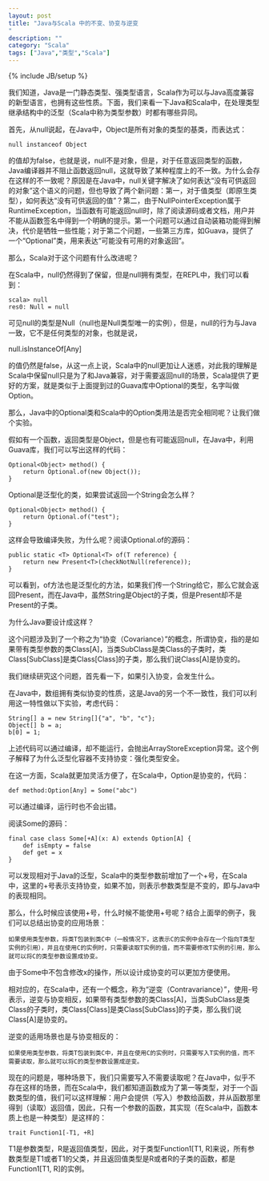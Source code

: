 ```yaml
---
layout: post
title: "Java与Scala 中的不变、协变与逆变
"
description: ""
category: "Scala"
tags: ["Java","类型","Scala"]
---
```

{% include JB/setup %}


我们知道，Java是一门静态类型、强类型语言，Scala作为可以与Java高度兼容的新型语言，也拥有这些性质。下面，我们来看一下Java和Scala中，在处理类型继承结构中的泛型（Scala中称为类型参数）时都有哪些异同。

首先，从null说起，在Java中，Object是所有对象的类型的基类，而表达式：

	null instanceof Object

的值却为false，也就是说，null不是对象，但是，对于任意返回类型的函数，Java编译器并不阻止函数返回null，这就导致了某种程度上的不一致。为什么会存在这样的不一致呢？原因是在Java中，null关键字解决了如何表达“没有可供返回的对象”这个语义的问题，但也导致了两个新问题：第一，对于值类型（即原生类型），如何表达“没有可供返回的值”？第二，由于NullPointerException属于RuntimeException，当函数有可能返回null时，除了阅读源码或者文档，用户并不能从函数签名中得到一个明确的提示。第一个问题可以通过自动装箱功能得到解决，代价是牺牲一些性能；对于第二个问题，一些第三方库，如Guava，提供了一个“Optional”类，用来表达“可能没有可用的对象返回”。

那么，Scala对于这个问题有什么改进呢？

在Scala中，null仍然得到了保留，但是null拥有类型，在REPL中，我们可以看到：

	scala> null
	res0: Null = null

可见null的类型是Null（null也是Null类型唯一的实例），但是，null的行为与Java一致，它不是任何类型的对象，也就是说，

null.isInstanceOf[Any]

的值仍然是false，从这一点上说，Scala中的null更加让人迷惑，对此我的理解是Scala中保留null只是为了和Java兼容，对于需要返回null的场景，Scala提供了更好的方案，就是类似于上面提到过的Guava库中Optional的类型，名字叫做Option。

那么，Java中的Optional类和Scala中的Option类用法是否完全相同呢？让我们做个实验。

假如有一个函数，返回类型是Object，但是也有可能返回null，在Java中，利用Guava库，我们可以写出这样的代码：

	Optional<Object> method() {
		return Optional.of(new Object());
	}
	
Optional是泛型化的类，如果尝试返回一个String会怎么样？

	Optional<Object> method() {
		return Optional.of("test");
	}
	
这样会导致编译失败，为什么呢？阅读Optional.of的源码：

	public static <T> Optional<T> of(T reference) {
		return new Present<T>(checkNotNull(reference));
	}

可以看到，of方法也是泛型化的方法，如果我们传一个String给它，那么它就会返回Present<String>，而在Java中，虽然String是Object的子类，但是Present<String>却不是Present<Object>的子类。

为什么Java要设计成这样？

这个问题涉及到了一个称之为“协变（Covariance）”的概念，所谓协变，指的是如果带有类型参数的类Class[A]，当类SubClass是类Class的子类时，类Class[SubClass]是类Class[Class]的子类，那么我们说Class[A]是协变的。

我们继续研究这个问题，首先看一下，如果引入协变，会发生什么。

在Java中，数组拥有类似协变的性质，这是Java的另一个不一致性，我们可以利用这一特性做以下实验，考虑代码：

	String[] a = new String[]{"a", "b", "c"};
	Object[] b = a;
	b[0] = 1;
	
上述代码可以通过编译，却不能运行，会抛出ArrayStoreException异常。这个例子解释了为什么泛型化容器不支持协变：强化类型安全。

在这一方面，Scala就更加灵活方便了，在Scala中，Option是协变的，代码：

	def method:Option[Any] = Some("abc")
	
可以通过编译，运行时也不会出错。

阅读Some的源码：

	final case class Some[+A](x: A) extends Option[A] {
  		def isEmpty = false
  		def get = x
	}
	
可以发现相对于Java的泛型，Scala中的类型参数前增加了一个+号，在Scala中，这里的+号表示支持协变，如果不加，则表示参数类型是不变的，即与Java中的表现相同。

那么，什么时候应该使用+号，什么时候不能使用+号呢？结合上面举的例子，我们可以总结出协变的应用场景：

	如果使用类型参数，将类T包装到类C中（一般情况下，这表示C的实例中会存在一个指向T类型实例的引用），并且在使用C的实例时，只需要读取T实例的值，而不需要修改T实例的引用，那么就可以将C的类型参数设置成协变。

由于Some中不包含修改x的操作，所以设计成协变的可以更加方便使用。

相对应的，在Scala中，还有一个概念，称为“逆变（Contravariance）”，使用-号表示，逆变与协变相反，如果带有类型参数的类Class[A]，当类SubClass是类Class的子类时，类Class[Class]是类Class[SubClass]的子类，那么我们说Class[A]是协变的。

逆变的适用场景也是与协变相反的：

	如果使用类型参数，将类T包装到类C中，并且在使用C的实例时，只需要写入T实例的值，而不需要读取，那么就可以将C的类型参数设置成逆变。

现在的问题是，哪种场景下，我们只需要写入不需要读取呢？在Java中，似乎不存在这样的场景，而在Scala中，我们都知道函数成为了第一等类型，对于一个函数类型的值，我们可以这样理解：用户会提供（写入）参数给函数，并从函数那里得到（读取）返回值，因此，只有一个参数的函数，其实现（在Scala中，函数本质上也是一种类型）是这样的：

	trait Function1[-T1, +R]
	
T1是参数类型，R是返回值类型，因此，对于类型Function1[T1, R]来说，所有参数类型是T1或者T1的父类，并且返回值类型是R或者R的子类的函数，都是Function1[T1, R]的实例。